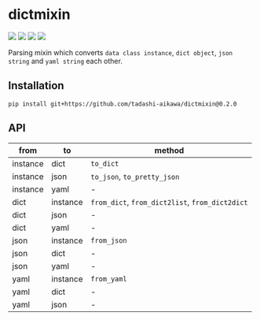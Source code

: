 # dictmixin

[![](https://api.travis-ci.org/tadashi-aikawa/dictmixin.svg?branch=master)](https://travis-ci.org/tadashi-aikawa/dictmixin)
[![](https://coveralls.io/repos/github/tadashi-aikawa/dictmixin/badge.svg)](https://coveralls.io/github/tadashi-aikawa/dictmixin)
[![](https://img.shields.io/github/license/mashape/apistatus.svg)]()
[![](https://img.shields.io/badge/python-2.7/3.3/3.4/3.5-blue.svg)]()

Parsing mixin which converts `data class instance`, `dict object`, `json string` and `yaml string` each other.

## Installation

```
pip install git+https://github.com/tadashi-aikawa/dictmixin@0.2.0
```

## API

|   from   |    to    |                      method                     |
|----------|----------|-------------------------------------------------|
| instance | dict     | `to_dict`                                       |
| instance | json     | `to_json`, `to_pretty_json`                     |
| instance | yaml     | -                                               |
| dict     | instance | `from_dict`, `from_dict2list`, `from_dict2dict` |
| dict     | json     | -                                               |
| dict     | yaml     | -                                               |
| json     | instance | `from_json`                                     |
| json     | dict     | -                                               |
| json     | yaml     | -                                               |
| yaml     | instance | `from_yaml`                                     |
| yaml     | dict     | -                                               |
| yaml     | json     | -                                               |

